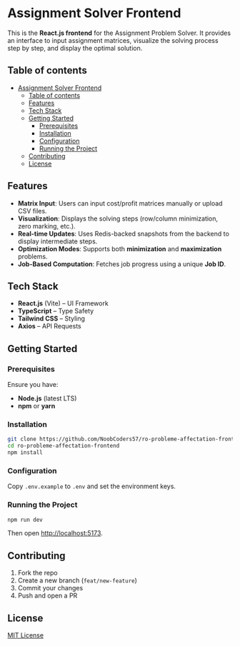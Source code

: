 # Assignment Solver Frontend

This is the **React.js frontend** for the Assignment Problem Solver. It provides an interface to input assignment
matrices, visualize the solving process step by step, and display the optimal solution.

## Table of contents

<!-- TOC -->
* [Assignment Solver Frontend](#assignment-solver-frontend)
  * [Table of contents](#table-of-contents)
  * [Features](#features)
  * [Tech Stack](#tech-stack)
  * [Getting Started](#getting-started)
    * [Prerequisites](#prerequisites)
    * [Installation](#installation)
    * [Configuration](#configuration)
    * [Running the Project](#running-the-project)
  * [Contributing](#contributing)
  * [License](#license)
<!-- TOC -->

## Features

- **Matrix Input**: Users can input cost/profit matrices manually or upload CSV files.
- **Visualization**: Displays the solving steps (row/column minimization, zero marking, etc.).
- **Real-time Updates**: Uses Redis-backed snapshots from the backend to display intermediate steps.
- **Optimization Modes**: Supports both **minimization** and **maximization** problems.
- **Job-Based Computation**: Fetches job progress using a unique **Job ID**.

## Tech Stack

- **React.js** (Vite) – UI Framework
- **TypeScript** – Type Safety
- **Tailwind CSS** – Styling
- **Axios** – API Requests

## Getting Started

### Prerequisites

Ensure you have:

- **Node.js** (latest LTS)
- **npm** or **yarn**

### Installation

```sh
git clone https://github.com/NoobCoders57/ro-probleme-affectation-frontend.git
cd ro-probleme-affectation-frontend
npm install
```

### Configuration

Copy `.env.example` to `.env` and set the environment keys.

### Running the Project

```sh
npm run dev
```
Then open [http://localhost:5173](http://localhost:5173).

## Contributing

1. Fork the repo
2. Create a new branch (`feat/new-feature`)
3. Commit your changes
4. Push and open a PR

## License

[MIT License](LICENSE)  
